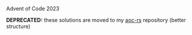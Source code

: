 Advent of Code 2023

**DEPRECATED:** these solutions are moved to my [aoc-rs](https://github.com/volgy/aoc-rs) repository (better structure)
